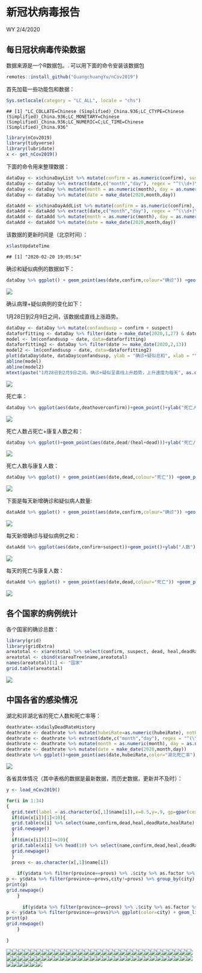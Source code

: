 新冠状病毒报告
================
WY
2/4/2020

## 每日冠状病毒传染数据

数据来源是一个R数据包。. 可以用下面的命令安装该数据包

``` r
remotes::install_github("GuangchuangYu/nCov2019")
```

首先加载一些功能包和数据：

``` r
Sys.setlocale(category = "LC_ALL", locale = "chs")
```

    ## [1] "LC_COLLATE=Chinese (Simplified)_China.936;LC_CTYPE=Chinese (Simplified)_China.936;LC_MONETARY=Chinese (Simplified)_China.936;LC_NUMERIC=C;LC_TIME=Chinese (Simplified)_China.936"

``` r
library(nCov2019)
library(tidyverse)
library(lubridate)
x <- get_nCov2019()
```

下面的命令用来整理数据：

``` r
dataDay <- x$chinaDayList %>% mutate(confirm = as.numeric(confirm), suspect = as.numeric(suspect), dead = as.numeric(dead), heal = as.numeric(heal), deathoverconfirm = dead/confirm)
dataDay <- dataDay %>% extract(date,c("month","day"), regex = "^(\\d+)\\.(\\d+)$",remove = FALSE) 
dataDay <- dataDay %>% mutate(month = as.numeric(month), day = as.numeric(day))
dataDay <- dataDay %>% mutate(date = make_date(2020,month,day))

dataAdd <- x$chinaDayAddList %>% mutate(confirm = as.numeric(confirm), suspect = as.numeric(suspect), dead = as.numeric(dead), heal = as.numeric(heal), deathoverconfirm = dead/confirm)
dataAdd <- dataAdd %>% extract(date,c("month","day"), regex = "^(\\d+)\\.(\\d+)$",remove = FALSE) 
dataAdd <- dataAdd %>% mutate(month = as.numeric(month), day = as.numeric(day))
dataAdd <- dataAdd %>% mutate(date = make_date(2020,month,day))
```

该数据的更新时间是（北京时间）：

``` r
x$lastUpdateTime
```

    ## [1] "2020-02-20 19:05:54"

确诊和疑似病例的数据如下：

``` r
dataDay %>% ggplot() + geom_point(aes(date,confirm,colour="确诊")) +geom_point(aes(date,suspect,color="疑似")) +theme(legend.position="right")+ylab("病例数")+labs(colour="类别")+scale_color_manual(values=c("blue","red"))+xlab("")
```

![](Report_CN_files/figure-gfm/unnamed-chunk-3-1.png)<!-- -->

确认病理+疑似病例的变化如下：

1月28日到2月9日之间，该数据成直线上涨趋势。

``` r
dataDay <- dataDay %>% mutate(confandsusp = confirm + suspect)
dataforfitting <- dataDay %>% filter(date > make_date(2020,1,27) & date < make_date(2020,2,9)) 
model <- lm(confandsusp ~ date, data=dataforfitting)
dataforfitting2 <- dataDay %>% filter(date >= make_date(2020,2,13)) 
model2 <- lm(confandsusp ~ date, data=dataforfitting2)
plot(dataDay$date, dataDay$confandsusp, ylab = "确诊+疑似总和", xlab = "" )
abline(model)
abline(model2)
mtext(paste("1月28日到2月9日之间，确诊+疑似呈直线上升趋势，上升速度为每天", as.character(floor(model$coefficients[2])),"。\n R平方值为 ",round(summary(model)$r.squared, digits=5),".\n","2月13日后, 确诊+疑似病例每天增加",as.character(floor(model2$coefficients[2])), "\n R平方值为", round(summary(model2)$r.squared, digits=5),"."))
```

![](Report_CN_files/figure-gfm/unnamed-chunk-4-1.png)<!-- -->

死亡率：

``` r
dataDay %>% ggplot(aes(date,deathoverconfirm))+geom_point()+ylab("死亡人数/确诊人数")+xlab("")
```

![](Report_CN_files/figure-gfm/unnamed-chunk-5-1.png)<!-- -->

死亡人数占死亡+康复人数之和：

``` r
dataDay %>% ggplot()+geom_point(aes(date,dead/(heal+dead)))+ylab("死亡/(死亡+康复)")+xlab("")
```

![](Report_CN_files/figure-gfm/unnamed-chunk-6-1.png)<!-- -->

死亡人数与康复人数：

``` r
dataDay %>% ggplot() + geom_point(aes(date,dead,colour="死亡")) +geom_point(aes(date,heal,color="康复")) +theme(legend.position="right")+ylab("人数")+labs(colour="类别")+scale_color_manual(values=c("black","red"))+xlab("")
```

![](Report_CN_files/figure-gfm/unnamed-chunk-7-1.png)<!-- -->

下面是每天新增确诊和疑似病人数量:

``` r
dataAdd %>% ggplot() + geom_point(aes(date,confirm,colour="确诊")) +geom_point(aes(date,suspect,color="疑似")) +theme(legend.position="right")+ylab("人数")+labs(colour="类别")+scale_color_manual(values=c("blue","red"))+xlab("")
```

![](Report_CN_files/figure-gfm/unnamed-chunk-8-1.png)<!-- -->

每天新增确诊与疑似病例之和：

``` r
dataAdd %>% ggplot(aes(date,confirm+suspect))+geom_point()+ylab("人数")+xlab("")
```

![](Report_CN_files/figure-gfm/unnamed-chunk-9-1.png)<!-- -->

每天的死亡与康复人数：

``` r
dataAdd %>% ggplot() + geom_point(aes(date,dead,colour="死亡")) +geom_point(aes(date,heal,color="康复")) +theme(legend.position="right")+ylab("Number of cases")+labs(colour="Type")+scale_color_manual(values=c("black","red"))+xlab("")
```

![](Report_CN_files/figure-gfm/unnamed-chunk-10-1.png)<!-- -->

## 各个国家的病例统计

各个国家的确诊总数：

``` r
library(grid)
library(gridExtra)
areatotal <- x$are$total %>% select(confirm, suspect, dead, heal,deadRate,healRate)
areatotal <- cbind(x$areaTree$name,areatotal)
names(areatotal)[1] <- "国家"
grid.table(areatotal)
```

![](Report_CN_files/figure-gfm/unnamed-chunk-11-1.png)<!-- -->

## 中国各省的感染情况

湖北和非湖北省的死亡人数和死亡率等：

``` r
deathrate<-x$dailyDeadRateHistory
deathrate <- deathrate %>% mutate(hubeiRate=as.numeric(hubeiRate), notHubeiRate=as.numeric(notHubeiRate), countryRate=as.numeric(countryRate))
deathrate <- deathrate %>% extract(date,c("month","day"), regex = "^(\\d+)\\.(\\d+)$",remove = FALSE) 
deathrate <- deathrate %>% mutate(month = as.numeric(month), day = as.numeric(day))
deathrate <- deathrate %>% mutate(date = make_date(2020,month,day))
deathrate %>% ggplot()+geom_point(aes(date,hubeiRate,color="湖北死亡率"))+geom_point(aes(date,notHubeiRate,color="非湖北死亡率"))+geom_point(aes(date,countryRate,color="中国总死亡率"))+ ylab("百分比(%)")+xlab("")
```

![](Report_CN_files/figure-gfm/unnamed-chunk-12-1.png)<!-- -->

各省具体情况（其中表格的数据是最新数据，而历史数据，更新并不及时）：

``` r
y <- load_nCov2019()
```

``` r
for(i in 1:34)
{
  grid.text(label = as.character(x[,1]$name[i]),x=0.5,y=.9, gp=gpar(cex=2))
  if(dim(x[i])[1]<10){
  grid.table(x[i] %>% select(name,confirm,dead,heal,deadRate,healRate),vp=viewport(x=0.5,y=.5,width=1,height=1))
  grid.newpage()
  }
  if(dim(x[i])[1]>=10){
  grid.table(x[i] %>% head(10) %>% select(name,confirm,dead,heal,deadRate,healRate),vp=viewport(x=0.5,y=.5,width=1,height=1))
  grid.newpage()
  }
  provs <- as.character(x[,1]$name[i])
  
    if(y$data %>% filter(province==provs) %>% .$city %>% as.factor %>% levels %>% length != 1){
p <- y$data %>% filter(province==provs,city!=provs) %>% group_by(city) %>% ggplot(color=city) + geom_line(aes(time,confirmed,color=city))+geom_point(aes(time,confirmed,color=city))+ylab(paste(provs," 确诊人数"))+xlab("")
print(p)
grid.newpage()
    }
  
      if(y$data %>% filter(province==provs) %>% .$city %>% as.factor %>% levels %>% length == 1){
p <- y$data %>% filter(province==provs)%>% ggplot(color=city) + geom_line(aes(time,confirmed,color=city))+geom_point(aes(time,confirmed,color=city))+ylab(paste(provs," 确诊人数"))+xlab("")
print(p)
grid.newpage()
    }
  
}
```

![](Report_CN_files/figure-gfm/unnamed-chunk-14-1.png)<!-- -->![](Report_CN_files/figure-gfm/unnamed-chunk-14-2.png)<!-- -->![](Report_CN_files/figure-gfm/unnamed-chunk-14-3.png)<!-- -->![](Report_CN_files/figure-gfm/unnamed-chunk-14-4.png)<!-- -->![](Report_CN_files/figure-gfm/unnamed-chunk-14-5.png)<!-- -->![](Report_CN_files/figure-gfm/unnamed-chunk-14-6.png)<!-- -->![](Report_CN_files/figure-gfm/unnamed-chunk-14-7.png)<!-- -->![](Report_CN_files/figure-gfm/unnamed-chunk-14-8.png)<!-- -->![](Report_CN_files/figure-gfm/unnamed-chunk-14-9.png)<!-- -->![](Report_CN_files/figure-gfm/unnamed-chunk-14-10.png)<!-- -->![](Report_CN_files/figure-gfm/unnamed-chunk-14-11.png)<!-- -->![](Report_CN_files/figure-gfm/unnamed-chunk-14-12.png)<!-- -->![](Report_CN_files/figure-gfm/unnamed-chunk-14-13.png)<!-- -->![](Report_CN_files/figure-gfm/unnamed-chunk-14-14.png)<!-- -->![](Report_CN_files/figure-gfm/unnamed-chunk-14-15.png)<!-- -->![](Report_CN_files/figure-gfm/unnamed-chunk-14-16.png)<!-- -->![](Report_CN_files/figure-gfm/unnamed-chunk-14-17.png)<!-- -->![](Report_CN_files/figure-gfm/unnamed-chunk-14-18.png)<!-- -->![](Report_CN_files/figure-gfm/unnamed-chunk-14-19.png)<!-- -->![](Report_CN_files/figure-gfm/unnamed-chunk-14-20.png)<!-- -->![](Report_CN_files/figure-gfm/unnamed-chunk-14-21.png)<!-- -->![](Report_CN_files/figure-gfm/unnamed-chunk-14-22.png)<!-- -->![](Report_CN_files/figure-gfm/unnamed-chunk-14-23.png)<!-- -->![](Report_CN_files/figure-gfm/unnamed-chunk-14-24.png)<!-- -->![](Report_CN_files/figure-gfm/unnamed-chunk-14-25.png)<!-- -->![](Report_CN_files/figure-gfm/unnamed-chunk-14-26.png)<!-- -->![](Report_CN_files/figure-gfm/unnamed-chunk-14-27.png)<!-- -->![](Report_CN_files/figure-gfm/unnamed-chunk-14-28.png)<!-- -->![](Report_CN_files/figure-gfm/unnamed-chunk-14-29.png)<!-- -->![](Report_CN_files/figure-gfm/unnamed-chunk-14-30.png)<!-- -->![](Report_CN_files/figure-gfm/unnamed-chunk-14-31.png)<!-- -->![](Report_CN_files/figure-gfm/unnamed-chunk-14-32.png)<!-- -->![](Report_CN_files/figure-gfm/unnamed-chunk-14-33.png)<!-- -->![](Report_CN_files/figure-gfm/unnamed-chunk-14-34.png)<!-- -->![](Report_CN_files/figure-gfm/unnamed-chunk-14-35.png)<!-- -->![](Report_CN_files/figure-gfm/unnamed-chunk-14-36.png)<!-- -->![](Report_CN_files/figure-gfm/unnamed-chunk-14-37.png)<!-- -->![](Report_CN_files/figure-gfm/unnamed-chunk-14-38.png)<!-- -->![](Report_CN_files/figure-gfm/unnamed-chunk-14-39.png)<!-- -->![](Report_CN_files/figure-gfm/unnamed-chunk-14-40.png)<!-- -->![](Report_CN_files/figure-gfm/unnamed-chunk-14-41.png)<!-- -->![](Report_CN_files/figure-gfm/unnamed-chunk-14-42.png)<!-- -->![](Report_CN_files/figure-gfm/unnamed-chunk-14-43.png)<!-- -->![](Report_CN_files/figure-gfm/unnamed-chunk-14-44.png)<!-- -->![](Report_CN_files/figure-gfm/unnamed-chunk-14-45.png)<!-- -->![](Report_CN_files/figure-gfm/unnamed-chunk-14-46.png)<!-- -->![](Report_CN_files/figure-gfm/unnamed-chunk-14-47.png)<!-- -->![](Report_CN_files/figure-gfm/unnamed-chunk-14-48.png)<!-- -->![](Report_CN_files/figure-gfm/unnamed-chunk-14-49.png)<!-- -->![](Report_CN_files/figure-gfm/unnamed-chunk-14-50.png)<!-- -->![](Report_CN_files/figure-gfm/unnamed-chunk-14-51.png)<!-- -->![](Report_CN_files/figure-gfm/unnamed-chunk-14-52.png)<!-- -->![](Report_CN_files/figure-gfm/unnamed-chunk-14-53.png)<!-- -->![](Report_CN_files/figure-gfm/unnamed-chunk-14-54.png)<!-- -->![](Report_CN_files/figure-gfm/unnamed-chunk-14-55.png)<!-- -->![](Report_CN_files/figure-gfm/unnamed-chunk-14-56.png)<!-- -->![](Report_CN_files/figure-gfm/unnamed-chunk-14-57.png)<!-- -->![](Report_CN_files/figure-gfm/unnamed-chunk-14-58.png)<!-- -->![](Report_CN_files/figure-gfm/unnamed-chunk-14-59.png)<!-- -->![](Report_CN_files/figure-gfm/unnamed-chunk-14-60.png)<!-- -->![](Report_CN_files/figure-gfm/unnamed-chunk-14-61.png)<!-- -->![](Report_CN_files/figure-gfm/unnamed-chunk-14-62.png)<!-- -->![](Report_CN_files/figure-gfm/unnamed-chunk-14-63.png)<!-- -->![](Report_CN_files/figure-gfm/unnamed-chunk-14-64.png)<!-- -->![](Report_CN_files/figure-gfm/unnamed-chunk-14-65.png)<!-- -->![](Report_CN_files/figure-gfm/unnamed-chunk-14-66.png)<!-- -->![](Report_CN_files/figure-gfm/unnamed-chunk-14-67.png)<!-- -->![](Report_CN_files/figure-gfm/unnamed-chunk-14-68.png)<!-- -->

